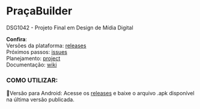 # PraçaBuilder
 
DSG1042 - Projeto Final em Design de Mídia Digital

**Confira**:\
Versões da plataforma: [releases](https://github.com/Feliperpvieira/PracaBuilder/releases)\
Próximos passos: [issues](https://github.com/Feliperpvieira/PracaBuilder/issues)\
Planejamento: [project](https://github.com/users/Feliperpvieira/projects/2)\
Documentação: [wiki](https://github.com/Feliperpvieira/PracaBuilder/wiki)


### COMO UTILIZAR:
📱Versão para Android: Acesse os [releases](https://github.com/Feliperpvieira/PracaBuilder/releases) e baixe o arquivo .apk disponível na última versão publicada.
